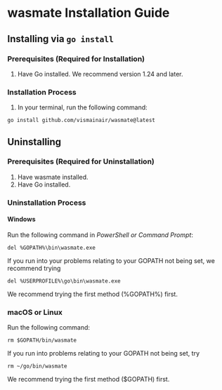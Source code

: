 # wasmate Installation Guide

## Installing via `go install`
### Prerequisites (Required for Installation)
1. Have Go installed. We recommend version 1.24 and later.

### Installation Process
1. In your terminal, run the following command: 
```
go install github.com/vismainair/wasmate@latest
```

## Uninstalling
### Prerequisites (Required for Uninstallation)
1. Have wasmate installed.
2. Have Go installed.

### Uninstallation Process
#### Windows
Run the following command in *PowerShell or Command Prompt*:
```
del %GOPATH%\bin\wasmate.exe
```

If you run into your problems relating to your GOPATH not being set, we recommend trying
```
del %USERPROFILE%\go\bin\wasmate.exe
```
We recommend trying the first method (%GOPATH%) first.
### macOS or Linux
Run the following command:
```
rm $GOPATH/bin/wasmate
```

If you run into problems relating to your GOPATH not being set, try
```
rm ~/go/bin/wasmate
```
We recommend trying the first method ($GOPATH) first.